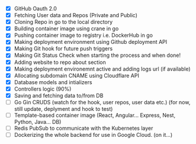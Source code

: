 - [x] GitHub Oauth 2.0
- [x] Fetching User data and Repos (Private and Public)
- [x] Cloning Repo in go to the local directory
- [x] Building container image using crane in go
- [x] Pushing container image to registry i.e. DockerHub in go
- [x] Making deployment environment using Github deployment API
- [x] Making Git hook for future push triggers
- [x] Making Git Status Check when starting the process and when done! 
- [x] Adding website to repo about section 
- [x] Making deployment environemnt active and adding logs url (if available)
- [x] Allocating subdomain CNAME using Cloudflare API
- [x] Database models and intializers 
- [x] Controllers logic (90%)
- [x] Saving and fetching data to/from DB
- [ ] Go Gin CRUDS (watch for the hook, user repos, user data etc.) (for now, still update, deplyment and hook to test)
- [ ] Template-based container image (React, Angular... Express, Nest, Python, Java... DB)
- [ ] Redis PubSub to communicate with the Kubernetes layer  
- [ ] Dockerizing the whole backend for use in Google Cloud. (on it...)
